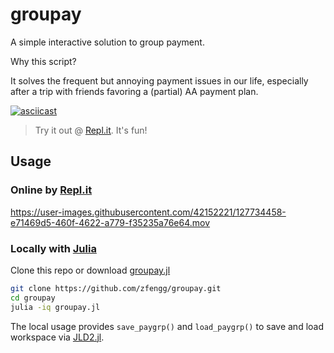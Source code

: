 # groupay

A simple interactive solution to group payment.

Why this script?

It solves the frequent but annoying payment issues in our life, especially after a trip with friends favoring a (partial) AA payment plan.

[![asciicast](https://asciinema.org/a/427746.svg)](https://asciinema.org/a/427746?t=7)

> Try it out @ [Repl.it](https://replit.com/@zfengg/groupay). It's fun!

## Usage
### Online by [Repl.it](https://replit.com/@zfengg/groupay)

https://user-images.githubusercontent.com/42152221/127734458-e71469d5-460f-4622-a779-f35235a76e64.mov

### Locally with [Julia](https://julialang.org/downloads/)

Clone this repo or download [groupay.jl](groupay.jl)

```bash
git clone https://github.com/zfengg/groupay.git
cd groupay
julia -iq groupay.jl
```

The local usage provides `save_paygrp()` and `load_paygrp()` to save and load workspace via [JLD2.jl](https://github.com/JuliaIO/JLD2.jl).
